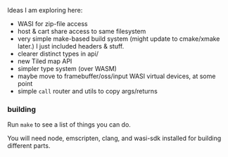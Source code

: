 Ideas I am exploring here:

- WASI for zip-file access
- host & cart share access to same filesystem
- very simple make-based build system (might update to cmake/xmake later.) I just included headers & stuff.
- clearer distinct types in api/
- new Tiled map API
- simpler type system (over WASM)
- maybe move to framebuffer/oss/input WASI virtual devices, at some point
- simple `call` router and utils to copy args/returns

### building

Run `make` to see a list of things you can do.

You will need node, emscripten, clang, and wasi-sdk installed for building different parts.

### 
